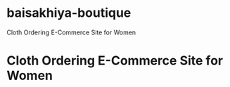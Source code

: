 # baisakhiya-boutique
Cloth Ordering E-Commerce Site for Women

<h1>Cloth Ordering E-Commerce Site for Women</h1>
